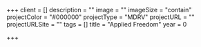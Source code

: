 +++
client = []
description = ""
image = ""
imageSize = "contain"
projectColor = "#000000"
projectType = "MDRV"
projectURL = ""
projectURLSite = ""
tags = []
title = "Applied Freedom"
year = 0

+++

